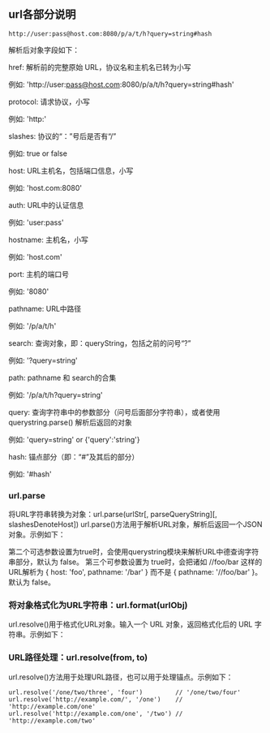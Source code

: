 ## url各部分说明
```
http://user:pass@host.com:8080/p/a/t/h?query=string#hash
```
解析后对象字段如下：

href: 解析前的完整原始 URL，协议名和主机名已转为小写

例如: 'http://user:pass@host.com:8080/p/a/t/h?query=string#hash'

protocol: 请求协议，小写

例如: 'http:'

slashes: 协议的“：”号后是否有“/”

例如: true or false

host: URL主机名，包括端口信息，小写

例如: 'host.com:8080'

auth: URL中的认证信息

例如: 'user:pass'

hostname: 主机名，小写

例如: 'host.com'

port: 主机的端口号

例如: '8080'

pathname: URL中路径

例如: '/p/a/t/h'

search: 查询对象，即：queryString，包括之前的问号“?”

例如: '?query=string'

path: pathname 和 search的合集

例如: '/p/a/t/h?query=string'

query: 查询字符串中的参数部分（问号后面部分字符串），或者使用 querystring.parse() 解析后返回的对象

例如: 'query=string' or {'query':'string'}

hash: 锚点部分（即：“#”及其后的部分）

例如: '#hash'

### url.parse
将URL字符串转换为对象：url.parse(urlStr[, parseQueryString][, slashesDenoteHost])
url.parse()方法用于解析URL对象，解析后返回一个JSON对象。示例如下：

第二个可选参数设置为true时，会使用querystring模块来解析URL中德查询字符串部分，默认为 false。
第三个可参数设置为 true时，会把诸如 //foo/bar 这样的URL解析为 { host: 'foo', pathname: '/bar' } 而不是 { pathname: '//foo/bar' }。 默认为 false。


### 将对象格式化为URL字符串：url.format(urlObj)
url.resolve()用于格式化URL对象。输入一个 URL 对象，返回格式化后的 URL 字符串。示例如下：

### URL路径处理：url.resolve(from, to)
url.resolve()方法用于处理URL路径，也可以用于处理锚点。示例如下：
```
url.resolve('/one/two/three', 'four')         // '/one/two/four'
url.resolve('http://example.com/', '/one')    // 'http://example.com/one'
url.resolve('http://example.com/one', '/two') // 'http://example.com/two'
```